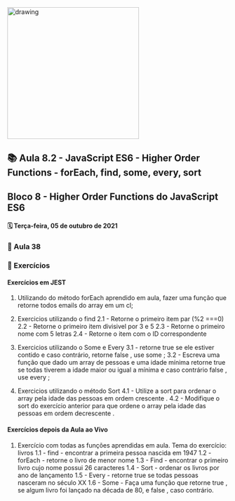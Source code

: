 <img src="https://user-images.githubusercontent.com/87394535/129942939-007fc304-2ac0-431d-b018-685951e5750f.png" alt="drawing" width="300"/>

## 📚 Aula 8.2 - JavaScript ES6 - Higher Order Functions - forEach, find, some, every, sort

## Bloco 8 - Higher Order Functions do JavaScript ES6

#### 🗓️ Terça-feira, 05 de outubro de 2021

### 📖 Aula 38

### 📓 Exercícios

#### Exercícios em JEST

1.  Utilizando do método forEach aprendido em aula, fazer uma função que retorne todos emails do array em um cl;

2.  Exercicios utilizando o find
    2.1 - Retorne o primeiro item par (%2 ===0)
    2.2 - Retorne o primeiro item divisivel por 3 e 5
    2.3 - Retorne o primeiro nome com 5 letras
    2.4 - Retorne o item com o ID correspondente

3.  Exercicios utilizando o Some e Every
    3.1 - retorne true se ele estiver contido e caso contrário, retorne false , use some ;
    3.2 - Escreva uma função que dado um array de pessoas e uma idade mínima retorne true se todas tiverem a idade maior ou igual a mínima e caso contrário false , use every ;

4.  Exercicios utilizando o método Sort
    4.1 - Utilize a sort para ordenar o array pela idade das pessoas em ordem crescente .
    4.2 - Modifique o sort do exercício anterior para que ordene o array pela idade das pessoas em ordem decrescente .

#### Exercícios depois da Aula ao Vivo

1. Exercício com todas as funções aprendidas em aula. Tema do exercício: livros
   1.1 - find - encontrar a primeira pessoa nascida em 1947
   1.2 - forEach - retorne o livro de menor nome
   1.3 - Find - encontrar o primeiro livro cujo nome possui 26 caracteres
   1.4 - Sort - ordenar os livros por ano de lançamento
   1.5 - Every - retorne true se todas pessoas nasceram no século XX
   1.6 - Some - Faça uma função que retorne true , se algum livro foi lançado na década de 80, e false , caso contrário.
